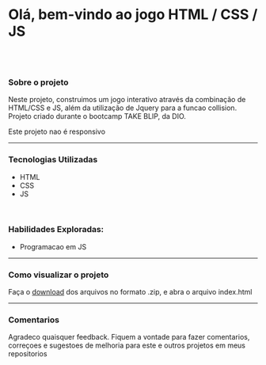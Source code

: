 <h1>Olá, bem-vindo ao jogo HTML / CSS / JS</h1>
<br>
<br>
<img src="https://github.com/vsblemos/Projetos/blob/main/loja_virtual_shoes/lojashoes.png" alt="">
<h3>Sobre o projeto</h3>

<p>Neste projeto, construimos um jogo interativo através da combinação de HTML/CSS e JS, além da utilização de Jquery para a funcao collision. Projeto criado durante o bootcamp TAKE
BLIP, da DIO.
</p>
<p>Este projeto nao é responsivo</p>
<hr>
<h3>Tecnologias Utilizadas</h3>
<ul>
    <li>HTML</li>
    <LI>CSS</LI>
    <li>JS</li>
</ul>
<BR>
<H3>Habilidades Exploradas:</H3>
<ul>
    <li>Programacao em JS</li>
    
</ul>
<hr>
<h3>Como visualizar o projeto</h3>
<p> Faça o <a href="https://github.com/vsblemos/Projetos/archive/refs/heads/main.zip">download</a> dos arquivos no formato .zip, e abra o arquivo index.html
<hr>
  <h3>Comentarios</h3>
<p>Agradeco quaisquer feedback. Fiquem a vontade para fazer comentarios, correçoes e sugestoes de melhoria para este e outros projetos em meus repositorios</P>
</body>
</html>
